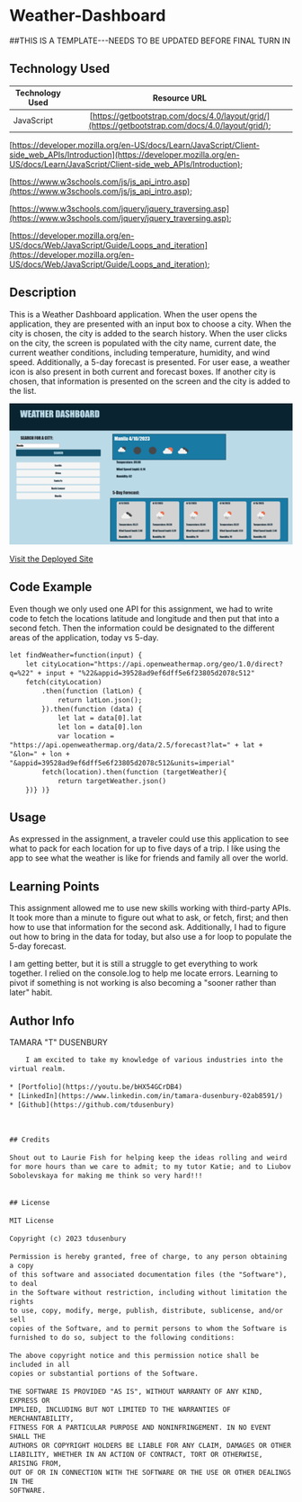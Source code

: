 # Weather-Dashboard


##THIS IS A TEMPLATE---NEEDS TO BE UPDATED BEFORE FINAL TURN IN


## Technology Used 

| Technology Used         | Resource URL           | 
| ------------- |:-------------:| 
| JavaScript | [https://getbootstrap.com/docs/4.0/layout/grid/](https://getbootstrap.com/docs/4.0/layout/grid/);  

[https://developer.mozilla.org/en-US/docs/Learn/JavaScript/Client-side_web_APIs/Introduction](https://developer.mozilla.org/en-US/docs/Learn/JavaScript/Client-side_web_APIs/Introduction);

 [https://www.w3schools.com/js/js_api_intro.asp](https://www.w3schools.com/js/js_api_intro.asp); 
 
 [https://www.w3schools.com/jquery/jquery_traversing.asp](https://www.w3schools.com/jquery/jquery_traversing.asp); 
 
 [https://developer.mozilla.org/en-US/docs/Web/JavaScript/Guide/Loops_and_iteration](https://developer.mozilla.org/en-US/docs/Web/JavaScript/Guide/Loops_and_iteration); 

## Description 

This is a Weather Dashboard application. When the user opens the application, they are presented with an input box to choose a city. When the city is chosen, the city is added to the search history. When the user clicks on the city, the screen is populated with the city name, current date, the current weather conditions, including temperature, humidity, and wind speed. Additionally, a 5-day forecast is presented. For user ease, a weather icon is also present in both current and forecast boxes. If another city is chosen, that information is presented on the screen and the city is added to the list.


![Screenshot of My Site](images/Screen%20with%20cities.PNG)




[Visit the Deployed Site](https://tdusenbury.github.io/Weather-Dashboard/)


## Code Example

Even though we only used one API for this assignment, we had to write code to fetch the locations latitude and longitude and then put that into a second fetch. Then the information could be designated to the different areas of the application, today vs 5-day.

```
let findWeather=function(input) {
    let cityLocation="https://api.openweathermap.org/geo/1.0/direct?q=%22" + input + "%22&appid=39528ad9ef6dff5e6f23805d2078c512"
    fetch(cityLocation) 
        .then(function (latLon) {
            return latLon.json();
        }).then(function (data) {
            let lat = data[0].lat
            let lon = data[0].lon
            var location = "https://api.openweathermap.org/data/2.5/forecast?lat=" + lat + "&lon=" + lon + "&appid=39528ad9ef6dff5e6f23805d2078c512&units=imperial"
        fetch(location).then(function (targetWeather){
            return targetWeather.json()
    })} )}
```


## Usage 

As expressed in the assignment, a traveler could use this application to see what to pack for each location for up to five days of a trip. I like using the app to see what the weather is like for friends and family all over the world.


## Learning Points 

This assignment allowed me to use new skills working with third-party APIs. It took more than a minute to figure out what to ask, or fetch, first; and then how to use that information for the second ask. Additionally, I had to figure out how to bring in the data for today, but also use a for loop to populate the 5-day forecast. 

I am getting better, but it is still a struggle to get everything to work together. I relied on the console.log to help me locate errors. Learning to pivot if something is not working is also becoming a "sooner rather than later" habit.

## Author Info


TAMARA "T" DUSENBURY
```
    I am excited to take my knowledge of various industries into the virtual realm.

* [Portfolio](https://youtu.be/bHX54GCrDB4)
* [LinkedIn](https://www.linkedin.com/in/tamara-dusenbury-02ab8591/)
* [Github](https://github.com/tdusenbury)
```
```


## Credits

Shout out to Laurie Fish for helping keep the ideas rolling and weird for more hours than we care to admit; to my tutor Katie; and to Liubov Sobolevskaya for making me think so very hard!!!


## License

MIT License

Copyright (c) 2023 tdusenbury

Permission is hereby granted, free of charge, to any person obtaining a copy
of this software and associated documentation files (the "Software"), to deal
in the Software without restriction, including without limitation the rights
to use, copy, modify, merge, publish, distribute, sublicense, and/or sell
copies of the Software, and to permit persons to whom the Software is
furnished to do so, subject to the following conditions:

The above copyright notice and this permission notice shall be included in all
copies or substantial portions of the Software.

THE SOFTWARE IS PROVIDED "AS IS", WITHOUT WARRANTY OF ANY KIND, EXPRESS OR
IMPLIED, INCLUDING BUT NOT LIMITED TO THE WARRANTIES OF MERCHANTABILITY,
FITNESS FOR A PARTICULAR PURPOSE AND NONINFRINGEMENT. IN NO EVENT SHALL THE
AUTHORS OR COPYRIGHT HOLDERS BE LIABLE FOR ANY CLAIM, DAMAGES OR OTHER
LIABILITY, WHETHER IN AN ACTION OF CONTRACT, TORT OR OTHERWISE, ARISING FROM,
OUT OF OR IN CONNECTION WITH THE SOFTWARE OR THE USE OR OTHER DEALINGS IN THE
SOFTWARE.